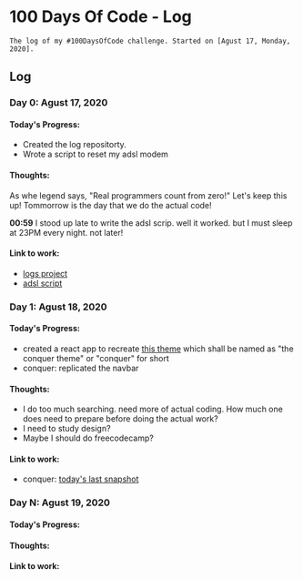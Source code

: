 # 100 Days Of Code - Log

	The log of my #100DaysOfCode challenge. Started on [Agust 17, Monday, 2020].

## Log

### Day 0: Agust 17, 2020 

#### Today's Progress: 

- Created the log repositorty.
- Wrote a script to reset my adsl modem

#### Thoughts: 

As whe legend says, "Real programmers count from zero!" 
Let's keep this up! Tommorrow is the day that we do the actual code!

**00:59** I stood up late to write the adsl scrip. well it worked. but I must sleep at 23PM every night. not later! 


#### Link to work:

- [logs project](https://github.com/AriaMoradi/logs/)
- [adsl script](https://gitlab.com/AriaMoradi/dotfiles/-/blob/b8ff19fc5f697d8fed860619c1e7f8fa6dbc927c/scripts/adsl-reset)
 


### Day 1: Agust 18, 2020

#### Today's Progress: 
- created a react app to recreate [this theme](https://www.free-css.com/assets/files/free-css-templates/preview/page196/conquer/) which shall be named as "the conquer theme" or "conquer" for short
- conquer: replicated the navbar


#### Thoughts:
- I do too much searching. need more of actual coding. How much one does need to prepare before doing the actual work?
- I need to study design?
- Maybe I should do freecodecamp?

#### Link to work:
- conquer: [today's last snapshot](https://github.com/AriaMoradi/conquer-theme/tree/651d5e233009c0d4cba0b51bced171ebe8fac6d2) 

### Day N: Agust 19, 2020

#### Today's Progress:

#### Thoughts:

#### Link to work:
 
